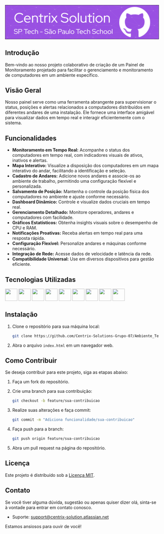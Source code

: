 <img src="header-centrix-solution.png">

## Introdução
Bem-vindo ao nosso projeto colaborativo de criação de um Painel de Monitoramento projetado para facilitar o gerenciamento e monitoramento de computadores em um ambiente específico.

## Visão Geral
Nosso painel serve como uma ferramenta abrangente para supervisionar o status, posições e alertas relacionados a computadores distribuídos em diferentes andares de uma instalação. Ele fornece uma interface amigável para visualizar dados em tempo real e interagir eficientemente com o sistema.

## Funcionalidades
- **Monitoramento em Tempo Real:** Acompanhe o status dos computadores em tempo real, com indicadores visuais de ativos, inativos e alertas.
- **Mapa Interativo:** Visualize a disposição dos computadores em um mapa interativo do andar, facilitando a identificação e seleção.
- **Cadastro de Andares:** Adicione novos andares e associe-os ao ambiente de trabalho, permitindo uma configuração flexível e personalizada.
- **Salvamento de Posição:** Mantenha o controle da posição física dos computadores no ambiente e ajuste conforme necessário.
- **Dashboard Dinâmico:** Controle e visualize dados cruciais em tempo real.
- **Gerenciamento Detalhado:** Monitore operadores, andares e computadores com facilidade.
- **Gráficos Estatísticos:** Obtenha insights visuais sobre o desempenho de CPU e RAM.
- **Notificações Proativas:** Receba alertas em tempo real para uma resposta rápida.
- **Configuração Flexível:** Personalize andares e máquinas conforme necessário.
- **Integração de Rede:** Acesse dados de velocidade e latência da rede.
- **Compatibilidade Universal:** Use em diversos dispositivos para gestão eficiente.

## Tecnologias Utilizadas

<link rel="stylesheet" href="https://cdn.jsdelivr.net/gh/devicons/devicon@v2.15.1/devicon.min.css">
                               
<img height="40px" width="40px" src="https://cdn.jsdelivr.net/gh/devicons/devicon/icons/html5/html5-original.svg" /> <img height="40px" width="40px" src="https://cdn.jsdelivr.net/gh/devicons/devicon/icons/css3/css3-original.svg" /> <img height="40px" width="40px" src="https://cdn.jsdelivr.net/gh/devicons/devicon/icons/javascript/javascript-original.svg" /> <img height="40px" width="40px" src="https://cdn.jsdelivr.net/gh/devicons/devicon/icons/nodejs/nodejs-original.svg" /> <img height="40px" width="40px" src="https://cdn.jsdelivr.net/gh/devicons/devicon/icons/kotlin/kotlin-original.svg" /> <img height="40px" width="40px" src="https://cdn.jsdelivr.net/gh/devicons/devicon/icons/python/python-original.svg" /> <img  height="40px" width="40px" src="https://cdn.jsdelivr.net/gh/devicons/devicon/icons/mysql/mysql-original.svg" /> <img height="40px" width="40px" src="https://cdn.jsdelivr.net/gh/devicons/devicon/icons/rstudio/rstudio-original.svg" /> <img height="40px" width="40px" src="https://cdn.jsdelivr.net/gh/devicons/devicon/icons/slack/slack-original.svg" />

## Instalação

1. Clone o repositório para sua máquina local:

   ```bash
   git clone https://github.com/Centrix-Solutions-Grupo-07/Ambiente_Teste.git
   ```

2. Abra o arquivo `index.html` em um navegador web.

## Como Contribuir

Se deseja contribuir para este projeto, siga as etapas abaixo:

1. Faça um fork do repositório.
2. Crie uma branch para sua contribuição:

   ```bash
   git checkout -b feature/sua-contribuicao
   ```

3. Realize suas alterações e faça commit:

   ```bash
   git commit -m "Adiciona funcionalidade/sua-contribuicao"
   ```

4. Faça push para a branch:

   ```bash
   git push origin feature/sua-contribuicao
   ```

5. Abra um pull request na página do repositório.

## Licença

Este projeto é distribuído sob a [Licença MIT](LICENSE).

## Contato

Se você tiver alguma dúvida, sugestão ou apenas quiser dizer olá, sinta-se à vontade para entrar em contato conosco.

- Suporte: support@centrix-solution.atlassian.net

Estamos ansiosos para ouvir de você!

